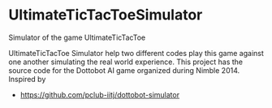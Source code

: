 UltimateTicTacToeSimulator
==========================

Simulator of the game UltimateTicTacToe


UltimateTicTacToe Simulator help two different codes play this game against one another simulating the real world experience. This project has the source code for the Dottobot AI game organized during Nimble 2014. 
Inspired by 
 * https://github.com/pclub-iitj/dottobot-simulator
